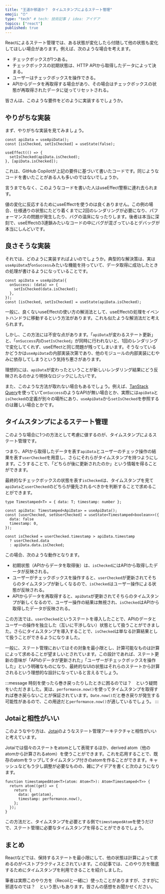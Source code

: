 ```yaml
---
title: "王道か邪道か？　タイムスタンプによるステート管理"
emoji: "⏰"
type: "tech" # tech: 技術記事 / idea: アイデア
topics: ["react"]
published: true
---
```


Reactによるステート管理では、ある状態が変化したら付随して他の状態も変化してほしい場合があります。例えば、次のような場合を考えます。

- チェックボックスが1つある。
- チェックボックスの初期状態は、HTTP APIから取得したデータによって決まる。
- ユーザーはチェックボックスを操作できる。
- APIからデータを再取得する場合があり、その場合はチェックボックスの状態が再取得されたデータに従ってリセットされる。

皆さんは、このような要件をどのように実装するでしょうか。

## やりがちな実装

まず、やりがちな実装を見てみましょう。

```tsx
const apiData = useApiData();
const [isChecked, setIsChecked] = useState(false);

useEffect(() => {
  setIsChecked(apiData.isChecked);
}, [apiData.isChecked]);
```

これは、GitHub Copilotが上記の要件に基づいて書いたコードです。同じようなコードを書いたことがある人も多いのではないでしょうか。

言うまでもなく、このようなコードを書いた人はuseEffect警察に連れ去られます。

値の変化に反応するためにuseEffectを使うのは良くありません。この例の場合、仕様通りの状態にたどり着くまでに2回のレンダリングが必要になり、パフォーマンスの問題が発生したり、バグの温床になったりします。後者は本当に深刻で、useEffectの3連鎖みたいなコードの中にバグが混ざっているとデバッグが本当にしんどいです。

## 良さそうな実装

それでは、どのように実装すればよいのでしょうか。典型的な解決策は、実は`useApiData`が`onSuccess`みたいな機能を持っていて、データ取得に成功したときの処理が書けるようになっていることです。

```tsx
const apiData = useApiData({
  onSuccess: (data) => {
    setIsChecked(data.isChecked);
  },
});
const [isChecked, setIsChecked] = useState(apiData.isChecked);
```

一般に、良くないuseEffectの使い方の解消法として、useEffectの処理をイベントハンドラに移動するという方法があります。これも似たような解消法だと考えられます。

しかし、この方法には不安な点があります。「`apiData`が変わるステート更新」と、「`onSuccess`内の`setIsChecked`」が同時に行われないと、1回のレンダリングで変化してくれず、useEffectと同じ問題が残ってしまいます。そうなっているかどうかは`useApiData`の内部実装次第であり、他のモジュールの内部実装にむやみに依存してしまうという気持ち悪さがあります。

理想的には、`apiData`が変わったということが新しいレンダリング結果にどう反映されるのかより明快なロジックにしたいです。

また、このような方法が取れない場合もあるでしょう。例えば、[TanStack Query](https://tanstack.com/query/latest)を使っていて`onSuccess`のようなAPIが無い場合とか、実際には`apiData`と`isChecked`の定義が別々の場所にあり、`useApiData`から`setIsChecked`を参照するのは難しい場合とかです。

## タイムスタンプによるステート管理

このような場合に1つの方法として考慮に値するのが、タイムスタンプによるステート管理です。

つまり、APIから取得したデータを表す`apiData`とユーザーのチェック操作の結果を表す`userChecked`を用意し、さらにそれらがタイムスタンプを持つようにします。こうすることで、「どちらが後に更新されたのか」という情報を得ることができます。

最終的なチェックボックスの状態を表す`isChecked`は、タイムスタンプを見て`apiData`と`userChecked`のどちらが優先されるべきかを判断することで求めることができます。

```tsx
type Timestamped<T> = { data: T; timestamp: number };

const apiData: Timestamped<ApiData> = useApiData();
const [userChecked, setUserChecked] = useState<Timestamped<boolean>>({
  data: false
  timestamp: 0,
});

const isChecked = userChecked.timestamp > apiData.timestamp
  ? userChecked.data
  : apiData.data.isChecked;
```

この場合、次のような動作となります。

- 初期状態（APIからデータを取得後）は、`isChecked`にはAPIから取得したデータが反映される。
- ユーザーがチェックボックスを操作すると、`userChecked`が更新されてそちらのタイムスタンプが新しくなるので、`isChecked`はユーザー操作による状態が反映される。
- APIからデータを再取得すると、`apiData`が更新されてそちらのタイムスタンプが新しくなるので、ユーザー操作の結果は無視され、`isChecked`はAPIから取得したデータが反映される。

この方法では、`userChecked`というステートを導入したことで、APIのデータとユーザーの操作を独立した（互いに干渉しない）状態として扱うことができました。さらにタイムスタンプを導入することで、`isChecked`は単なる計算結果として扱うことができるようになりました。

一般に、ステート管理においてはその対象を最小限とし、計算可能なものは計算によって求めることが望ましいとされています。この設計であれば、ステート更新の意味が「APIのデータが更新された」「ユーザーがチェックボックスを操作した」という明確なものになり、最終的なUIの状態はそれらのステートから計算されるという理想的な設計になっていると言えるでしょう。

:::message
時刻を使ったら巻き戻ったりしたときに困るのでは？　という疑問をいただきました。実は、`performance.now()`を使ってタイムスタンプを取得すれば巻き戻らないことが保証されています。`Date.now()`だと巻き戻りが発生する可能性があるので、この用途だと`performance.now()`が適しているでしょう。
:::

## Jotaiと相性がいい

このようなやり方は、[Jotai](https://jotai.org/)のようなステート管理アーキテクチャと相性がいいと考えています。

Jotaiでは個々のステートをatomとして表現するほか、derived atom（他のatomから計算されるatom）を使うことができます。これを応用することで、既存のatomをラップしてタイムスタンプ付きのatomを作ることができます。キャッシュなどもう少し調整が必要なものの、雑にアイデアを書くと次のようになります。

```tsx
function timestampedAtom<T>(atom: Atom<T>): Atom<Timestamped<T>> {
  return atom((get) => {
    return {
      data: get(atom),
      timestamp: performance.now(),
    };
  });
}
```

この方法だと、タイムスタンプを必要とする側で`timestampedAtom`を使うだけで、ステート管理に必要なタイムスタンプを得ることができるでしょう。

## まとめ

Reactなどでは、保持するステートを最小限にして、他の状態は計算によって求めるのがベストプラクティスとされています。この記事では、このやり方を徹底するためにタイムスタンプを利用できることを紹介しました。

筆者は実際このやり方を（Recoilと一緒に）使ったことがありますが、さすがに邪道なのでは？　という思いもあります。皆さんの感想をお聞かせください。